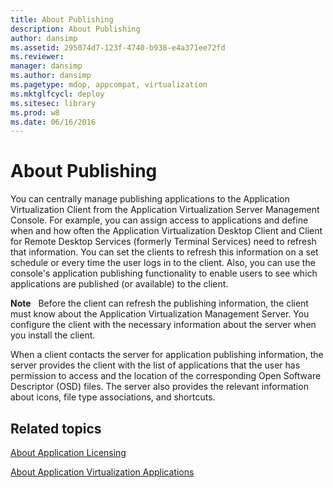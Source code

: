 ```yaml
---
title: About Publishing
description: About Publishing
author: dansimp
ms.assetid: 295074d7-123f-4740-b938-e4a371ee72fd
ms.reviewer: 
manager: dansimp
ms.author: dansimp
ms.pagetype: mdop, appcompat, virtualization
ms.mktglfcycl: deploy
ms.sitesec: library
ms.prod: w8
ms.date: 06/16/2016
---
```



# About Publishing


You can centrally manage publishing applications to the Application Virtualization Client from the Application Virtualization Server Management Console. For example, you can assign access to applications and define when and how often the Application Virtualization Desktop Client and Client for Remote Desktop Services (formerly Terminal Services) need to refresh that information. You can set the clients to refresh this information on a set schedule or every time the user logs in to the client. Also, you can use the console's application publishing functionality to enable users to see which applications are published (or available) to the client.

**Note**  
Before the client can refresh the publishing information, the client must know about the Application Virtualization Management Server. You configure the client with the necessary information about the server when you install the client.

 

When a client contacts the server for application publishing information, the server provides the client with the list of applications that the user has permission to access and the location of the corresponding Open Software Descriptor (OSD) files. The server also provides the relevant information about icons, file type associations, and shortcuts.

## Related topics


[About Application Licensing](about-application-licensing.md)

[About Application Virtualization Applications](about-application-virtualization-applications.md)

 

 






